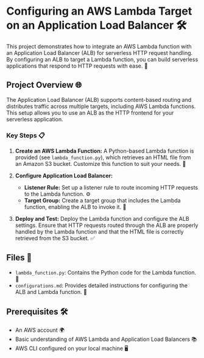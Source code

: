 # Configuring an AWS Lambda Target on an Application Load Balancer 🛠️

This project demonstrates how to integrate an AWS Lambda function with an Application Load Balancer (ALB) for serverless HTTP request handling. By configuring an ALB to target a Lambda function, you can build serverless applications that respond to HTTP requests with ease. 🚀

## Project Overview 🌐

The Application Load Balancer (ALB) supports content-based routing and distributes traffic across multiple targets, including AWS Lambda functions. This setup allows you to use an ALB as the HTTP frontend for your serverless application.

### Key Steps 📋

1. **Create an AWS Lambda Function:** A Python-based Lambda function is provided (see `lambda_function.py`), which retrieves an HTML file from an Amazon S3 bucket. Customize this function to suit your needs. 🐍

2. **Configure Application Load Balancer:**
   - **Listener Rule:** Set up a listener rule to route incoming HTTP requests to the Lambda function. ⚙️
   - **Target Group:** Create a target group that includes the Lambda function, enabling the ALB to invoke it. 🎯

3. **Deploy and Test:** Deploy the Lambda function and configure the ALB settings. Ensure that HTTP requests routed through the ALB are properly handled by the Lambda function and that the HTML file is correctly retrieved from the S3 bucket. ✅

## Files 📂

- `lambda_function.py`: Contains the Python code for the Lambda function. 📜
- `configurations.md`: Provides detailed instructions for configuring the ALB and Lambda function. 📝

## Prerequisites 🛠️

- An AWS account 🌍
- Basic understanding of AWS Lambda and Application Load Balancers 📚
- AWS CLI configured on your local machine 🖥️
